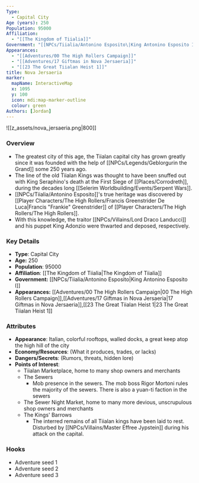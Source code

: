 ```yaml
---
Type:
  - Capital City
Age (years): 250
Population: 95000
Affiliation:
  - "[[The Kingdom of Tiialia]]"
Government: "[[NPCs/Tiialia/Antonino Esposito\|King Antonino Esposito I]]"
Appearances:
  - "[[Adventures/00 The High Rollers Campaign]]"
  - "[[Adventures/17 Giftmas in Nova Jersaeria]]"
  - "[[23 The Great Tiialan Heist 1]]"
title: Nova Jersaeria
marker:
  mapName: InteractiveMap
  x: 1095
  y: 100
  icon: mdi:map-marker-outline
  colour: green
Authors: [Jordan]
---
```

![[z_assets/nova_jersaeria.png|800]]

### Overview
- The greatest city of this age, the Tiialan capital city has grown greatly since it was founded with the help of [[NPCs/Legends/Geblorgurin the Grand]] some 250 years ago.
- The line of the old Tiialan Kings was thought to have been snuffed out with King Seraphino's death at the First Siege of [[Places/Corrodreth]], during the decades long [[Selerim Worldbuilding/Events/Serpent Wars]]. 
- [[NPCs/Tiialia/Antonino Esposito]]'s true heritage was discovered by [[Player Characters/The High Rollers/Francis Greenstrider De Luca\|Francis "Frankie" Greenstrider]] of [[Player Characters/The High Rollers/The High Rollers]]. 
- With this knowledge, the traitor [[NPCs/Villains/Lord Draco Landucci]] and his puppet King Adonzio were thwarted and deposed, respectively.

### Key Details
- **Type**: Capital City
- **Age:** 250
- **Population**: 95000
- **Affiliation**: [[The Kingdom of Tiialia\|The Kingdom of Tiialia]]
- **Government:** [[NPCs/Tiialia/Antonino Esposito\|King Antonino Esposito I]]
- **Appearances:**  [[Adventures/00 The High Rollers Campaign\|00 The High Rollers Campaign]],[[Adventures/17 Giftmas in Nova Jersaeria\|17 Giftmas in Nova Jersaeria]],[[23 The Great Tiialan Heist 1\|23 The Great Tiialan Heist 1]]

### Attributes
- **Appearance**: Italian, colorful rooftops, walled docks, a great keep atop the high hill of the city
- **Economy/Resources**: (What it produces, trades, or lacks)
- **Dangers/Secrets**: (Rumors, threats, hidden lore)
- **Points of Interest**:
	- Tiialan Marketplace, home to many shop owners and merchants
	- The Sewers 
		- Mob presence in the sewers. The mob boss Rigor Mortoni rules the majority of the sewers. There is also a yuan-ti faction in the sewers
	- The Sewer Night Market, home to many more devious, unscrupulous shop owners and merchants
	- The Kings' Barrows 
		- The interred remains of all Tiialan kings have been laid to rest. Disturbed by [[NPCs/Villains/Master Effree Jypstein]] during his attack on the capital.

### Hooks
- Adventure seed 1
- Adventure seed 2
- Adventure seed 3